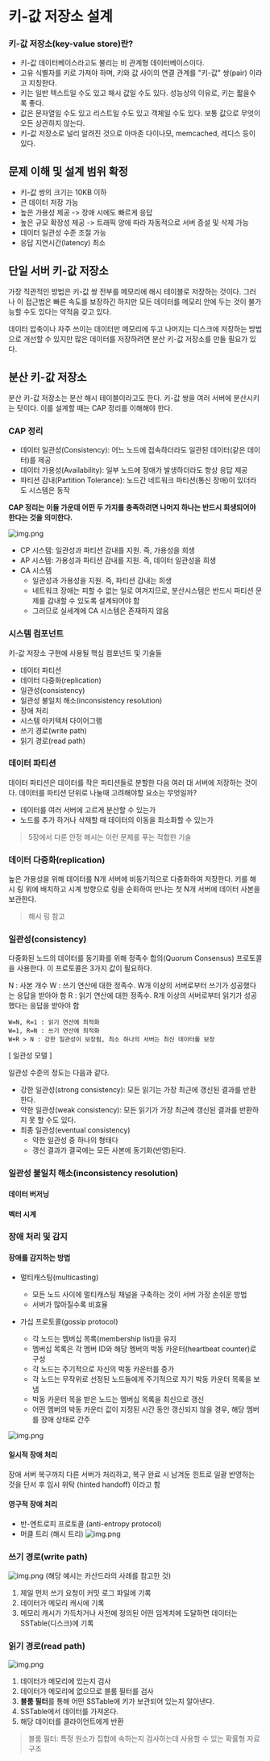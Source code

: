 # 키-값 저장소 설계

### 키-값 저장소(key-value store)란?
- 키-값 데이터베이스라고도 불리는 비 관계형 데이터베이스이다.
- 고유 식별자를 키로 가져야 하며, 키와 값 사이의 연결 관계를 "키-값" 쌍(pair) 이라고 지칭한다.
- 키는 일반 텍스트일 수도 있고 해시 값일 수도 있다. 성능상의 이유로, 키는 짧을수록 좋다.
- 값은 문자열일 수도 있고 리스트일 수도 있고 객체일 수도 있다. 보통 값으로 무엇이 오든 상관하지 않는다.
- 키-값 저장소로 널리 알려진 것으로 아마존 다이나모, memcached, 레디스 등이 있다.

## 문제 이해 및 설계 범위 확정
- 키-값 쌍의 크기는 10KB 이하
- 큰 데이터 저장 가능
- 높은 가용성 제공 -> 장애 시에도 빠르게 응답
- 높은 규모 확장성 제공 -> 트래픽 양에 따라 자동적으로 서버 증설 및 삭제 가능
- 데이터 일관성 수준 조절 가능
- 응답 지연시간(latency) 최소

## 단일 서버 키-값 저장소
가장 직관적인 방법은 키-값 쌍 전부를 메모리에 해시 테이블로 저장하는 것이다. 
그러나 이 접근법은 빠른 속도를 보장하긴 하지만 모든 데이터를 메모리 안에 두는 것이 불가능할 수도 있다는 약적음 갖고 있다.

데이터 압축이나 자주 쓰이는 데이터만 메모리에 두고 나머지는 디스크에 저장하는 방법으로 개선할 수 있지만
많은 데이터를 저장하려면 분산 키-값 저장소를 만들 필요가 있다.

## 분산 키-값 저장소
분산 키-값 저장소는 분산 해시 테이블이라고도 한다. 키-값 쌍을 여러 서버에 분산시키는 탓이다. 이를 설계할 때는 CAP 정리를 이해해야 한다.

### CAP 정리
- 데이터 일관성(Consistency): 어느 노드에 접속하더라도 일관된 데이터(같은 데이터)를 제공
- 데이터 가용성(Availability): 일부 노드에 장애가 발생하더라도 항상 응답 제공
- 파티션 감내(Partition Tolerance): 노드간 네트워크 파티션(통신 장애)이 있더라도 시스템은 동작

**CAP 정리는 이들 가운데 어떤 두 가지를 충족하려면 나머지 하나는 반드시 희생되어야 한다는 것을 의미한다.**

![img.png](image/img_7.png)

- CP 시스템: 일관성과 파티션 감내를 지원. 즉, 가용성을 희생
- AP 시스템: 가용성과 파티션 감내를 지원. 즉, 데이터 일관성을 희생
- CA 시스템
  - 일관성과 가용성을 지원. 즉, 파티션 감내는 희생
  - 네트워크 장애는 피할 수 없는 일로 여겨지므로, 분산시스템은 반드시 파티션 문제를 감내할 수 있도록 설계되어야 함
  - 그러므로 실세계에 CA 시스템은 존재하지 않음

### 시스템 컴포넌트
키-값 저장소 구현에 사용될 핵심 컴포넌트 및 기술들
- 데이터 파티션
- 데이터 다중화(replication)
- 일관성(consistency)
- 일관성 불일치 해소(inconsistency resolution)
- 장애 처리
- 시스템 아키텍처 다이어그램
- 쓰기 경로(write path)
- 읽기 경로(read path)

### 데이터 파티션
데이터 파티션은 데이터를 작은 파티션들로 분할한 다음 여러 대 서버에 저장하는 것이다. 데이터를 파티션 단위로 나눌때 고려해야할 요소는 무엇일까?
- 데이터를 여러 서버에 고르게 분산할 수 있는가
- 노드를 추가 하거나 삭제할 때 데이터의 이동을 최소화할 수 있는가
 
> 5장에서 다룬 안정 해시는 이런 문제를 푸는 적합한 기술

### 데이터 다중화(replication)
높은 가용성을 위해 데이터를 N개 서버에 비동기적으로 다중화하여 저장한다. 키를 해시 링 위에 배치하고 시계 방향으로 링을 순회하여 만나는 첫 N개 서버에 데이터 사본을 보관한다.

> 해시 링 참고

### 일관성(consistency)
다중화된 노드의 데이터를 동기화를 위해 정족수 합의(Quorum Consensus) 프로토콜을 사용한다. 이 프로토콜은 3가지 값이 필요하다.

N : 사본 개수
W : 쓰기 연산에 대한 정족수. W개 이상의 서버로부터 쓰기가 성공했다는 응답을 받아야 함
R : 읽기 연산에 대한 정족수. R개 이상의 서버로부터 읽기가 성공했다는 응답을 받아야 함

```
W=N, R=1 : 읽기 연산에 최적화
W=1, R=N : 쓰기 연산에 최적화
W+R > N : 강한 일관성이 보장됨, 최소 하나의 서버는 최신 데이터를 보장
```

[ 일관성 모델 ]

일관성 수준의 정도는 다음과 같다.

- 강한 일관성(strong consistency): 모든 읽기는 가장 최근에 갱신된 결과를 반환한다.
- 약한 일관성(weak consistency): 모든 읽기가 가장 최근에 갱신된 결과를 반환하지 못 할 수도 있다.
- 최종 일관성(eventual consistency)
  - 약한 일관성 중 하나의 형태다
  - 갱신 결과가 결국에는 모든 사본에 동기화(반영)된다.

### 일관성 불일치 해소(inconsistency resolution)
#### 데이터 버저닝
#### 벡터 시계

### 장애 처리 및 감지

#### 장애를 감지하는 방법

- 멀티캐스팅(multicasting)
  - 모든 노드 사이에 멀티캐스팅 채널을 구축하는 것이 서버 가장 손쉬운 방법 
  - 서버가 많아질수록 비효율

- 가십 프로토콜(gossip protocol)
  - 각 노드는 멤버십 목록(membership list)을 유지
  - 멤버십 목록은 각 멤버 ID와 해당 멤버의 박동 카운터(heartbeat counter)로 구성
  - 각 노드는 주기적으로 자신의 박동 카운터를 증가
  - 각 노드는 무작위로 선정된 노드들에게 주기적으로 자기 박동 카운터 목록을 보냄
  - 박동 카운터 목을 받은 노드는 멤버십 목록을 최신으로 갱신
  - 어떤 멤버의 박동 카운터 값이 지정된 시간 동안 갱신되지 않을 경우, 해당 멤버를 장애 상태로 간주
  
![img.png](image/img_8.png)

#### 일시적 장애 처리
장애 서버 복구까지 다른 서버가 처리하고, 복구 완료 시 남겨둔 힌트로 일괄 반영하는 것을 단서 후 임시 위탁 (hinted handoff) 이라고 함

#### 영구적 장애 처리
- 반-엔트로피 프로토콜 (anti-entropy protocol)
- 머클 트리 (해시 트리)
![img.png](image/img_9.png)

### 쓰기 경로(write path)
![img.png](image/img_10.png)
(해당 예시는 카산드라의 사례를 참고한 것)

1. 제일 먼저 쓰기 요청이 커밋 로그 파일에 기록
2. 데이터가 메모리 캐시에 기록
3. 메모리 캐시가 가득차거나 사전에 정의된 어떤 임계치에 도달하면 데이터는 SSTable(디스크)에 기록

### 읽기 경로(read path)
![img.png](img_11.png)

1. 데이터가 메모리에 있는지 검사
2. 데이터가 메모리에 없으므로 블룸 필터를 검사
3. **블룸 필터**를 통해 어떤 SSTable에 키가 보관되어 있는지 알아낸다.
4. SSTable에서 데이터를 가져온다.
5. 해당 데이터를 클라이언트에게 반환

> 블룸 필터: 특정 원소가 집합에 속하는지 검사하는데 사용할 수 있는 확률형 자료 구조

